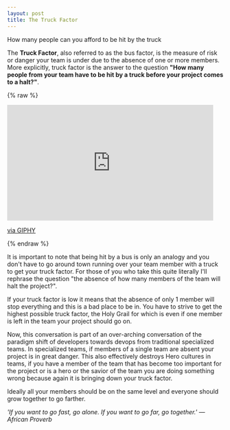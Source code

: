 ```yaml
---
layout: post
title: The Truck Factor
---
```

<div class='message'>
How many people can you afford to be hit by the truck
</div>

The **Truck Factor**, also referred to as the bus factor, is the measure of risk or danger your team is under due to the absence of one or more members. More explicitly, truck factor is the answer to the question **"How many people from your team have to be hit by a truck before your project comes to a halt?"**.

{% raw %}
<iframe src="https://giphy.com/embed/OZgiwG8BySCHK" width="480" height="270" frameBorder="0" class="giphy-embed" allowFullScreen></iframe><p><a href="https://giphy.com/gifs/yeah-hell-OZgiwG8BySCHK">via GIPHY</a></p>
{% endraw %}

It is important to note that being hit by a bus is only an analogy and you don't have to go around town running over your team member with a truck to get your truck factor. For those of you who take this quite literally I'll rephrase the question "the absence of how many members of the team will halt the project?".

If your truck factor is low it means that the absence of only 1 member will stop everything and this is a bad place to be in. You have to strive to get the highest possible truck factor, the Holy Grail for which is even if one member is left in the team your project should go on.

Now, this conversation is part of an over-arching conversation of the paradigm shift of developers towards devops from traditional specialized teams. In specialized teams, if members of a single team are absent your project is in great danger. This also effectively destroys Hero cultures in teams, if you have a member of the team that has become too important for the project or is a hero or the savior of the team you are doing something wrong because again it is bringing down your truck factor.

Ideally all your members should be on the same level and everyone should grow together to go farther.

<cite> 'If you want to go fast, go alone. If you want to go far, go together.'
— African Proverb </cite>
